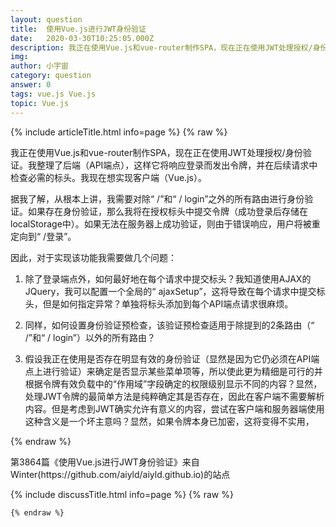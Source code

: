 ```yaml
---
layout: question
title:  使用Vue.js进行JWT身份验证
date:   2020-03-30T10:25:05.000Z
description: 我正在使用Vue.js和vue-router制作SPA，现在正在使用JWT处理授权/身份验证。我整理了后端（API端点），这样它将响应登录而发出令牌，并在...
img: 
author: 小宇宙
category: question
answer: 0
tags: vue.js Vue.js
topic: Vue.js
---
```

<div class="article-root">
  <div class="article">
    {% include articleTitle.html info=page %}
    {% raw %}
    <div class="article-content"><p><font style="vertical-align: inherit;"><font style="vertical-align: inherit;">我正在使用Vue.js和vue-router制作SPA，现在正在使用JWT处理授权/身份验证。</font><font style="vertical-align: inherit;">我整理了后端（API端点），这样它将响应登录而发出令牌，并在后续请求中检查必需的标头。</font><font style="vertical-align: inherit;">我现在想实现客户端（Vue.js）。</font></font></p>

<p><font style="vertical-align: inherit;"><font style="vertical-align: inherit;">据我了解，从根本上讲，我需要对除“ /”和“ / login”之外的所有路由进行身份验证。</font><font style="vertical-align: inherit;">如果存在身份验证，那么我将在授权标头中提交令牌（成功登录后存储在localStorage中）。</font><font style="vertical-align: inherit;">如果无法在服务器上成功验证，则由于错误响应，用户将被重定向到“ /登录”。</font></font></p>

<p><font style="vertical-align: inherit;"><font style="vertical-align: inherit;">因此，对于实现该功能我需要做几个问题：</font></font></p>

<ol>
<li><p><font style="vertical-align: inherit;"><font style="vertical-align: inherit;">除了登录端点外，如何最好地在每个请求中提交标头？</font><font style="vertical-align: inherit;">我知道使用AJAX的JQuery，我可以配置一个全局的“ ajaxSetup”，这将导致在每个请求中提交标头，但是如何指定异常？</font><font style="vertical-align: inherit;">单独将标头添加到每个API端点请求很麻烦。</font></font></p></li>
<li><p><font style="vertical-align: inherit;"><font style="vertical-align: inherit;">同样，如何设置身份验证预检查，该验证预检查适用于除提到的2条路由（“ /”和“ / login”）以外的所有路由？</font></font></p></li>
<li><p><font style="vertical-align: inherit;"><font style="vertical-align: inherit;">假设我正在使用是否存在明显有效的身份验证（显然是因为它仍必须在API端点上进行验证）来确定是否显示某些菜单项等，所以使此更为精细是可行的并根据令牌有效负载中的“作用域”字段确定的权限级别显示不同的内容？</font><font style="vertical-align: inherit;">显然，处理JWT令牌的最简单方法是纯粹确定其是否存在，因此在客户端不需要解析内容。</font><font style="vertical-align: inherit;">但是考虑到JWT确实允许有意义的内容，尝试在客户端和服务器端使用这种含义是一个坏主意吗？</font><font style="vertical-align: inherit;">显然，如果令牌本身已加密，这将变得不实用，</font></font></p></li>
</ol></div>
    {% endraw %}
  </div>
  <p class="winter_mark">第3864篇《使用Vue.js进行JWT身份验证》来自Winter(https://github.com/aiyld/aiyld.github.io)的站点</p>
  <div class="discuss-wrapper">
    {% include discussTitle.html info=page %}
    {% raw %}
    
    {% endraw %}
  </div>
<div>
